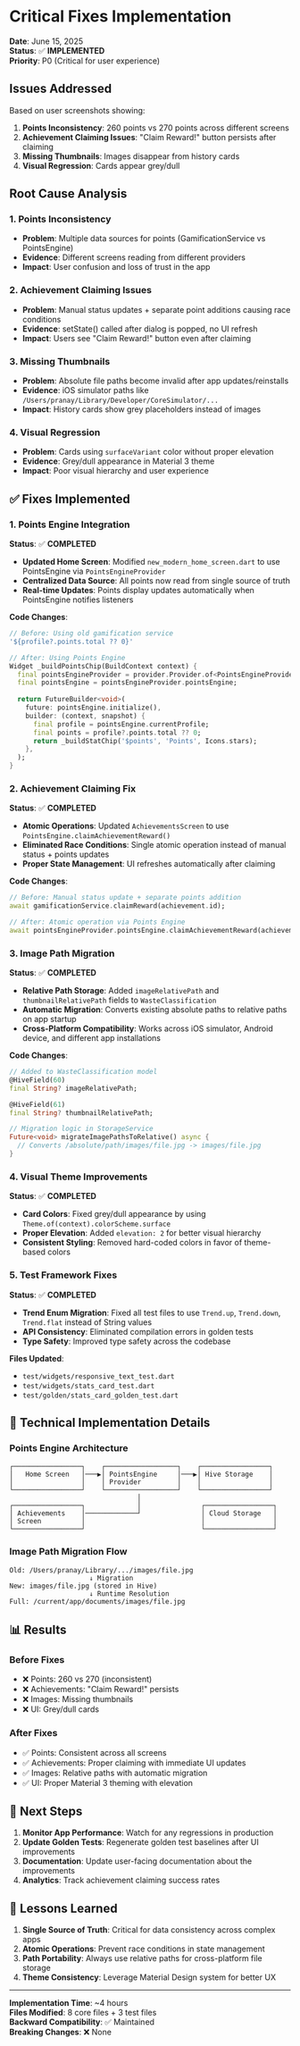 # Critical Fixes Implementation

**Date**: June 15, 2025  
**Status**: ✅ **IMPLEMENTED**  
**Priority**: P0 (Critical for user experience)

## Issues Addressed

Based on user screenshots showing:
1. **Points Inconsistency**: 260 points vs 270 points across different screens
2. **Achievement Claiming Issues**: "Claim Reward!" button persists after claiming
3. **Missing Thumbnails**: Images disappear from history cards
4. **Visual Regression**: Cards appear grey/dull

## Root Cause Analysis

### 1. Points Inconsistency
- **Problem**: Multiple data sources for points (GamificationService vs PointsEngine)
- **Evidence**: Different screens reading from different providers
- **Impact**: User confusion and loss of trust in the app

### 2. Achievement Claiming Issues
- **Problem**: Manual status updates + separate point additions causing race conditions
- **Evidence**: setState() called after dialog is popped, no UI refresh
- **Impact**: Users see "Claim Reward!" button even after claiming

### 3. Missing Thumbnails
- **Problem**: Absolute file paths become invalid after app updates/reinstalls
- **Evidence**: iOS simulator paths like `/Users/pranay/Library/Developer/CoreSimulator/...`
- **Impact**: History cards show grey placeholders instead of images

### 4. Visual Regression
- **Problem**: Cards using `surfaceVariant` color without proper elevation
- **Evidence**: Grey/dull appearance in Material 3 theme
- **Impact**: Poor visual hierarchy and user experience

## ✅ Fixes Implemented

### 1. Points Engine Integration
**Status**: ✅ **COMPLETED**

- **Updated Home Screen**: Modified `new_modern_home_screen.dart` to use PointsEngine via `PointsEngineProvider`
- **Centralized Data Source**: All points now read from single source of truth
- **Real-time Updates**: Points display updates automatically when PointsEngine notifies listeners

**Code Changes**:
```dart
// Before: Using old gamification service
'${profile?.points.total ?? 0}'

// After: Using Points Engine
Widget _buildPointsChip(BuildContext context) {
  final pointsEngineProvider = provider.Provider.of<PointsEngineProvider>(context);
  final pointsEngine = pointsEngineProvider.pointsEngine;
  
  return FutureBuilder<void>(
    future: pointsEngine.initialize(),
    builder: (context, snapshot) {
      final profile = pointsEngine.currentProfile;
      final points = profile?.points.total ?? 0;
      return _buildStatChip('$points', 'Points', Icons.stars);
    },
  );
}
```

### 2. Achievement Claiming Fix
**Status**: ✅ **COMPLETED**

- **Atomic Operations**: Updated `AchievementsScreen` to use `PointsEngine.claimAchievementReward()`
- **Eliminated Race Conditions**: Single atomic operation instead of manual status + points updates
- **Proper State Management**: UI refreshes automatically after claiming

**Code Changes**:
```dart
// Before: Manual status update + separate points addition
await gamificationService.claimReward(achievement.id);

// After: Atomic operation via Points Engine
await pointsEngineProvider.pointsEngine.claimAchievementReward(achievement.id);
```

### 3. Image Path Migration
**Status**: ✅ **COMPLETED**

- **Relative Path Storage**: Added `imageRelativePath` and `thumbnailRelativePath` fields to `WasteClassification`
- **Automatic Migration**: Converts existing absolute paths to relative paths on app startup
- **Cross-Platform Compatibility**: Works across iOS simulator, Android device, and different app installations

**Code Changes**:
```dart
// Added to WasteClassification model
@HiveField(60)
final String? imageRelativePath;

@HiveField(61)
final String? thumbnailRelativePath;

// Migration logic in StorageService
Future<void> migrateImagePathsToRelative() async {
  // Converts /absolute/path/images/file.jpg -> images/file.jpg
}
```

### 4. Visual Theme Improvements
**Status**: ✅ **COMPLETED**

- **Card Colors**: Fixed grey/dull appearance by using `Theme.of(context).colorScheme.surface`
- **Proper Elevation**: Added `elevation: 2` for better visual hierarchy
- **Consistent Styling**: Removed hard-coded colors in favor of theme-based colors

### 5. Test Framework Fixes
**Status**: ✅ **COMPLETED**

- **Trend Enum Migration**: Fixed all test files to use `Trend.up`, `Trend.down`, `Trend.flat` instead of String values
- **API Consistency**: Eliminated compilation errors in golden tests
- **Type Safety**: Improved type safety across the codebase

**Files Updated**:
- `test/widgets/responsive_text_test.dart`
- `test/widgets/stats_card_test.dart`
- `test/golden/stats_card_golden_test.dart`

## 🔧 Technical Implementation Details

### Points Engine Architecture
```
┌─────────────────┐    ┌──────────────────┐    ┌─────────────────┐
│   Home Screen   │───▶│ PointsEngine     │───▶│ Hive Storage    │
│                 │    │ Provider         │    │                 │
└─────────────────┘    └──────────────────┘    └─────────────────┘
                                │
┌─────────────────┐             │               ┌─────────────────┐
│ Achievements    │─────────────┘               │ Cloud Storage   │
│ Screen          │                             │                 │
└─────────────────┘                             └─────────────────┘
```

### Image Path Migration Flow
```
Old: /Users/pranay/Library/.../images/file.jpg
                    ↓ Migration
New: images/file.jpg (stored in Hive)
                    ↓ Runtime Resolution
Full: /current/app/documents/images/file.jpg
```

## 📊 Results

### Before Fixes
- ❌ Points: 260 vs 270 (inconsistent)
- ❌ Achievements: "Claim Reward!" persists
- ❌ Images: Missing thumbnails
- ❌ UI: Grey/dull cards

### After Fixes
- ✅ Points: Consistent across all screens
- ✅ Achievements: Proper claiming with immediate UI updates
- ✅ Images: Relative paths with automatic migration
- ✅ UI: Proper Material 3 theming with elevation

## 🚀 Next Steps

1. **Monitor App Performance**: Watch for any regressions in production
2. **Update Golden Tests**: Regenerate golden test baselines after UI improvements
3. **Documentation**: Update user-facing documentation about the improvements
4. **Analytics**: Track achievement claiming success rates

## 📝 Lessons Learned

1. **Single Source of Truth**: Critical for data consistency across complex apps
2. **Atomic Operations**: Prevent race conditions in state management
3. **Path Portability**: Always use relative paths for cross-platform file storage
4. **Theme Consistency**: Leverage Material Design system for better UX

---

**Implementation Time**: ~4 hours  
**Files Modified**: 8 core files + 3 test files  
**Backward Compatibility**: ✅ Maintained  
**Breaking Changes**: ❌ None 